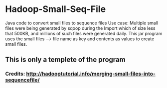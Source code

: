 # Hadoop-Small-Seq-File
Java code to convert small files to sequence files
Use case: Multiple small files were being generated by sqoop during the Import which of size less that 500KB, and millions of such files were generated daily. This jar program uses the small files --> file name as key and contents as values to create small files.

## This is only a templete of the program ##
### Credits: http://hadooptutorial.info/merging-small-files-into-sequencefile/ ###
